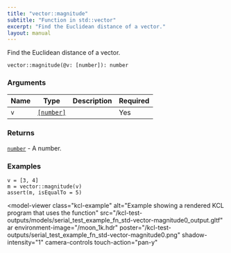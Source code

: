 ```yaml
---
title: "vector::magnitude"
subtitle: "Function in std::vector"
excerpt: "Find the Euclidean distance of a vector."
layout: manual
---
```


Find the Euclidean distance of a vector.

```kcl
vector::magnitude(@v: [number]): number
```



### Arguments

| Name | Type | Description | Required |
|----------|------|-------------|----------|
| `v` | [`[number]`](/docs/kcl-std/types/std-types-number) |  | Yes |

### Returns

[`number`](/docs/kcl-std/types/std-types-number) - A number.


### Examples

```kcl
v = [3, 4]
m = vector::magnitude(v)
assert(m, isEqualTo = 5)

```


<model-viewer
  class="kcl-example"
  alt="Example showing a rendered KCL program that uses the  function"
  src="/kcl-test-outputs/models/serial_test_example_fn_std-vector-magnitude0_output.gltf"
  ar
  environment-image="/moon_1k.hdr"
  poster="/kcl-test-outputs/serial_test_example_fn_std-vector-magnitude0.png"
  shadow-intensity="1"
  camera-controls
  touch-action="pan-y"
>
</model-viewer>


